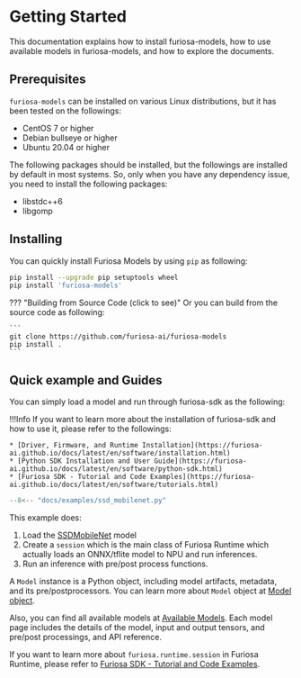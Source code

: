 # Getting Started
This documentation explains how to install furiosa-models, how to use available models in furiosa-models, and
how to explore the documents.

## Prerequisites
`furiosa-models` can be installed on various Linux distributions, but it has been tested on the followings:

* CentOS 7 or higher
* Debian bullseye or higher
* Ubuntu 20.04 or higher

The following packages should be installed, but the followings are installed by default in most systems.
So, only when you have any dependency issue, you need to install the following packages:

* libstdc++6
* libgomp

## Installing
You can quickly install Furiosa Models by using `pip` as following:

```sh
pip install --upgrade pip setuptools wheel
pip install 'furiosa-models'
```

??? "Building from Source Code (click to see)"
    Or you can build from the source code as following:

    ```
    git clone https://github.com/furiosa-ai/furiosa-models
    pip install .
    ```

## Quick example and Guides

You can simply load a model and run through furiosa-sdk as the following:

!!!Info
    If you want to learn more about the installation of furiosa-sdk and how to use it, please refer to the followings:

    * [Driver, Firmware, and Runtime Installation](https://furiosa-ai.github.io/docs/latest/en/software/installation.html)
    * [Python SDK Installation and User Guide](https://furiosa-ai.github.io/docs/latest/en/software/python-sdk.html)
    * [Furiosa SDK - Tutorial and Code Examples](https://furiosa-ai.github.io/docs/latest/en/software/tutorials.html)

```python
--8<-- "docs/examples/ssd_mobilenet.py"
```

This example does:

1. Load the [SSDMobileNet](models/ssd_mobilenet.md) model
2. Create a `session` which is the main class of Furiosa Runtime which actually loads an ONNX/tflite model to NPU and run inferences.
3. Run an inference with pre/post process functions.

A `Model` instance is a Python object, including model artifacts, metadata, and its pre/postprocessors.
You can learn more about `Model` object at [Model object](model_object.md).

Also, you can find all available models at
[Available Models](https://furiosa-ai.github.io/furiosa-models/#available_models).
Each model page includes the details of the model, input and output tensors, and pre/post processings,
and API reference.

If you want to learn more about `furiosa.runtime.session` in Furiosa Runtime, please refer to
[Furiosa SDK - Tutorial and Code Examples](https://furiosa-ai.github.io/docs/latest/en/software/tutorials.html).
